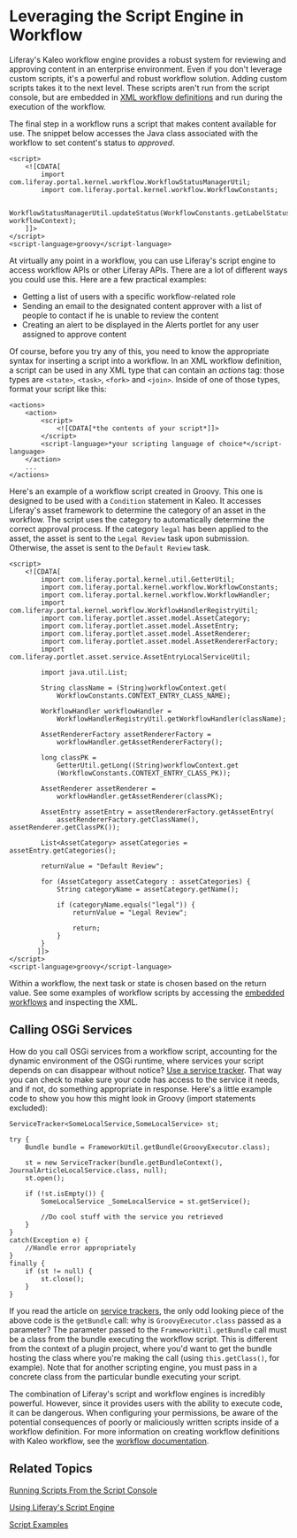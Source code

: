 # Leveraging the Script Engine in Workflow [](id=leveraging-the-script-engine-in-workflow)

Liferay's Kaleo workflow engine provides a robust system for reviewing and
approving content in an enterprise environment. Even if you don't leverage
custom scripts, it's a powerful and robust workflow solution. Adding custom
scripts takes it to the next level. These scripts aren't run from the script
console, but are embedded in 
[XML workflow definitions](/discover/portal/-/knowledge_base/7-1/crafting-xml-workflow-definitions) 
and run during the execution of the workflow.

The final step in a workflow runs a script that makes content available for use.
The snippet below accesses the Java class associated with the workflow to set
content's status to *approved*.

    <script>
        <![CDATA[
            import com.liferay.portal.kernel.workflow.WorkflowStatusManagerUtil;
            import com.liferay.portal.kernel.workflow.WorkflowConstants;

            WorkflowStatusManagerUtil.updateStatus(WorkflowConstants.getLabelStatus("approved"), workflowContext);
        ]]>
    </script>
    <script-language>groovy</script-language>

At virtually any point in a workflow, you can use Liferay's script engine to
access workflow APIs or other Liferay APIs. There are a lot of different ways
you could use this. Here are a few practical examples:

-  Getting a list of users with a specific workflow-related role
-  Sending an email to the designated content approver with a list of people to
    contact if he is unable to review the content
-  Creating an alert to be displayed in the Alerts portlet for any user assigned
    to approve content

Of course, before you try any of this, you need to know the appropriate syntax
for inserting a script into a workflow. In an XML workflow definition, a script
can be used in any XML type that can contain an *actions* tag: those types are
`<state>`, `<task>`, `<fork>` and `<join>`. Inside of one of those types, format
your script like this:

    <actions>
        <action>
            <script>
                <![CDATA[*the contents of your script*]]>
            </script>
            <script-language>*your scripting language of choice*</script-language>
        </action>
        ...
    </actions>

Here's an example of a workflow script created in Groovy. This one is designed
to be used with a `Condition` statement in Kaleo. It accesses Liferay's asset
framework to determine the category of an asset in the workflow. The script uses
the category to automatically determine the correct approval process. If the
category `legal` has been applied to the asset, the asset is sent to the `Legal
Review` task upon submission. Otherwise, the asset is sent to the `Default
Review` task.

    <script>
        <![CDATA[
            import com.liferay.portal.kernel.util.GetterUtil;
            import com.liferay.portal.kernel.workflow.WorkflowConstants;
            import com.liferay.portal.kernel.workflow.WorkflowHandler;
            import com.liferay.portal.kernel.workflow.WorkflowHandlerRegistryUtil;
            import com.liferay.portlet.asset.model.AssetCategory;
            import com.liferay.portlet.asset.model.AssetEntry;
            import com.liferay.portlet.asset.model.AssetRenderer;
            import com.liferay.portlet.asset.model.AssetRendererFactory;
            import com.liferay.portlet.asset.service.AssetEntryLocalServiceUtil;

            import java.util.List;

            String className = (String)workflowContext.get(
                WorkflowConstants.CONTEXT_ENTRY_CLASS_NAME);

            WorkflowHandler workflowHandler =
                WorkflowHandlerRegistryUtil.getWorkflowHandler(className);

            AssetRendererFactory assetRendererFactory =
                workflowHandler.getAssetRendererFactory();

            long classPK =
                GetterUtil.getLong((String)workflowContext.get
                (WorkflowConstants.CONTEXT_ENTRY_CLASS_PK));

            AssetRenderer assetRenderer =
                workflowHandler.getAssetRenderer(classPK);

            AssetEntry assetEntry = assetRendererFactory.getAssetEntry(
                assetRendererFactory.getClassName(), assetRenderer.getClassPK());

            List<AssetCategory> assetCategories = assetEntry.getCategories();

            returnValue = "Default Review";

            for (AssetCategory assetCategory : assetCategories) {
                String categoryName = assetCategory.getName();

                if (categoryName.equals("legal")) {
                    returnValue = "Legal Review";

                    return;
                }
            }
           ]]>
    </script>
    <script-language>groovy</script-language>

Within a workflow, the next task or state is chosen based on the return value.
See some examples of workflow scripts by accessing the
[embedded workflows](/discover/portal/-/knowledge_base/7-1/workflow#embedded-workflows) 
and inspecting the XML.

## Calling OSGi Services [](id=calling-osgi-services)

How do you call OSGi services from a workflow script, accounting for the dynamic
environment of the OSGi runtime, where services your script depends on can
disappear without notice? 
[Use a service tracker](/develop/tutorials/-/knowledge_base/7-1/service-trackers). 
That way you can check to make sure your code has access to the service it
needs, and if not, do something appropriate in response. Here's a little example
code to show you how this might look in Groovy (import statements excluded):

    ServiceTracker<SomeLocalService,SomeLocalService> st;

    try {
        Bundle bundle = FrameworkUtil.getBundle(GroovyExecutor.class);

        st = new ServiceTracker(bundle.getBundleContext(), JournalArticleLocalService.class, null);
        st.open();

        if (!st.isEmpty()) {
            SomeLocalService _SomeLocalService = st.getService();

            //Do cool stuff with the service you retrieved
        }
    }
    catch(Exception e) {
        //Handle error appropriately
    }
    finally {
        if (st != null) {
            st.close();
        }
    }

If you read the article on 
[service trackers](/develop/tutorials/-/knowledge_base/7-1/service-trackers), 
the only odd looking piece of the above code is the `getBundle` call: why is
`GroovyExecutor.class` passed as a parameter? The parameter passed to the
`FrameworkUtil.getBundle` call must be a class from the bundle executing the
workflow script. This is different from the context of a plugin project, where
you'd want to get the bundle hosting the class where you're making the call
(using `this.getClass()`, for example). Note that for another scripting engine,
you must pass in a concrete class from the particular bundle executing your
script.

The combination of Liferay's script and workflow engines is incredibly powerful.
However, since it provides users with the ability to execute code, it can be
dangerous. When configuring your permissions, be aware of the potential
consequences of poorly or maliciously written scripts inside of a workflow
definition. For more information on creating workflow definitions with Kaleo
workflow, see the 
[workflow documentation](/discover/portal/-/knowledge_base/7-1/workflow).

## Related Topics [](id=related-topics)

[Running Scripts From the Script Console](/discover/portal/-/knowledge_base/7-1/running-scripts-from-the-script-console)

[Using Liferay's Script Engine](/discover/portal/-/knowledge_base/7-1/using-liferays-script-engine)

[Script Examples](/discover/portal/-/knowledge_base/7-1/script-examples)
